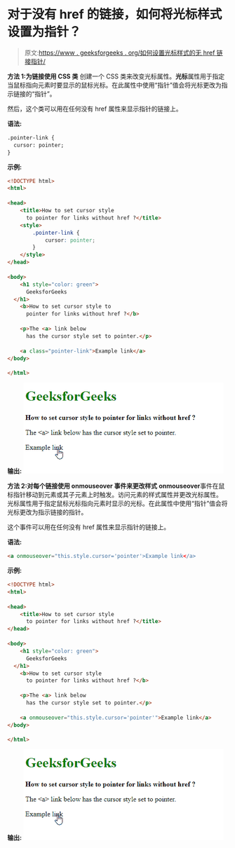 # 对于没有 href 的链接，如何将光标样式设置为指针？

> 原文:[https://www . geeksforgeeks . org/如何设置光标样式的无 href 链接指针/](https://www.geeksforgeeks.org/how-to-set-cursor-style-to-pointer-for-links-without-href/)

**方法 1:为链接使用 CSS 类**
创建一个 CSS 类来改变光标属性。**光标**属性用于指定当鼠标指向元素时要显示的鼠标光标。在此属性中使用“指针”值会将光标更改为指示链接的“指针”。

然后，这个类可以用在任何没有 href 属性来显示指针的链接上。

**语法:**

```html
.pointer-link {
  cursor: pointer;
}
```

**示例:**

```html
<!DOCTYPE html>
<html>

<head>
    <title>How to set cursor style 
      to pointer for links without href ?</title>
    <style>
        .pointer-link {
            cursor: pointer;
        }
    </style>
</head>

<body>
    <h1 style="color: green">
      GeeksforGeeks
  </h1>
    <b>How to set cursor style to
      pointer for links without href ?</b>

    <p>The <a> link below
      has the cursor style set to pointer.</p>

    <a class="pointer-link">Example link</a>
</body>

</html>
```

**输出:**
![css-class-output](img/fdf63928561a757f391e9f576fd7e533.png)

**方法 2:对每个链接使用 onmouseover 事件来更改样式**
**onmouseover**事件在鼠标指针移动到元素或其子元素上时触发。访问元素的样式属性并更改光标属性。
光标属性用于指定鼠标光标指向元素时显示的光标。在此属性中使用“指针”值会将光标更改为指示链接的指针。

这个事件可以用在任何没有 href 属性来显示指针的链接上。

**语法:**

```html
<a onmouseover="this.style.cursor='pointer'>Example link</a>
```

**示例:**

```html
<!DOCTYPE html>
<html>

<head>
    <title>How to set cursor style
      to pointer for links without href ?</title>
</head>

<body>
    <h1 style="color: green">
      GeeksforGeeks
  </h1>
    <b>How to set cursor style 
      to pointer for links without href ?</b>

    <p>The <a> link below 
      has the cursor style set to pointer.</p>

    <a onmouseover="this.style.cursor='pointer'">Example link</a>
</body>

</html>
```

**输出:**
![onmouseover-output](img/d91826db8b4e98c712d784408ca1309c.png)